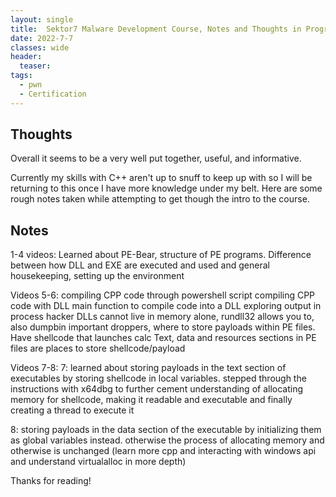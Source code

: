 ```yaml
---
layout: single
title:  Sektor7 Malware Development Course, Notes and Thoughts in Progress
date: 2022-7-7
classes: wide
header:
  teaser: 
tags:
  - pwn
  - Certification
--- 
```


## Thoughts
Overall it seems to be a very well put together, useful, and informative. 

Currently my skills with C++ aren't up to snuff to keep up with so I will be returning to this once I have more knowledge under my belt. 
Here are some rough notes taken while attempting to get though the intro to the course.

## Notes
1-4 videos:
Learned about PE-Bear, structure of PE programs.
Difference between how DLL and EXE are executed and used
and general housekeeping, setting up the environment

Videos 5-6:
compiling CPP code through powershell script
compiling CPP code with DLL main function to compile code into a DLL
exploring output in process hacker
DLLs cannot live in memory alone, rundll32 allows you to, also dumpbin important
droppers, where to store payloads within PE files. Have shellcode that launches calc
Text, data and resources sections in PE files are places to store shellcode/payload

Videos 7-8:
7: learned  about storing payloads in the text section of executables by storing shellcode in local variables. stepped through the instructions with x64dbg to further cement understanding of allocating memory for shellcode, making it readable and executable and finally creating a thread to execute it

8: storing payloads in the data section of the executable by initializing them as global variables instead. otherwise the process of allocating memory and otherwise is unchanged
(learn more cpp and interacting with windows api and understand virtualalloc in more depth)

Thanks for reading! 
